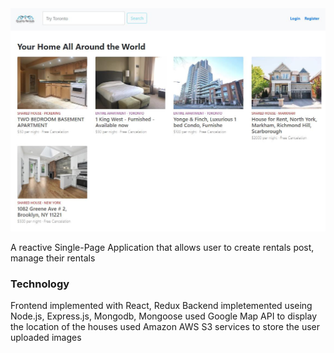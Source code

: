 <img class='header-img' src='https://github.com/Incarnation/react-test-2/blob/master/screenshots/home_page.jpg' />


A reactive Single-Page Application that allows user to create rentals post, manage their rentals


### Technology
Frontend implemented with React, Redux
Backend impletemented useing Node.js, Express.js, Mongodb, Mongoose 
used Google Map API to display the location of the houses
used Amazon AWS S3 services to store the user uploaded images
